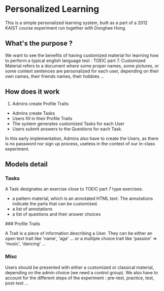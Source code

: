 # Personalized Learning

This is a simple personalized learning system, built as a part of a 2012 KAIST course experiment run together with Donghee Hong.

## What's the purpose ?

We want to see the benefits of having customized material for learning how to
perform a typical english language test : TOEIC part 7.
Customized Material refers to a document where some proper names, some
pictures, or some context sentences are personalized for each user, depending
on their own names, their friends names, their hobbies ...

## How does it work

1. Admins create Profile Traits
- Admins create Tasks
- Users fill in their Profile Traits
- The system generates customized Tasks for each User
- Users submit answers to the Questions for each Task.

In this early implementation, Admins also have to create the Users, as there is no password nor sign up process, useless in the context of our in-class
experiment.

## Models detail

### Tasks

A Task designates an exercise close to TOEIC part 7 type exercises.

* a pattern material, which is an annotated HTML text. The annotations indicate
the parts that can be customized.
* a list of annotations
* a list of questions and their answer choices

### Profile Traits

A Trait is a piece of information describing a User.
They can be either an open text trait like 'name', 'age' ... or a
multiple choice trait like 'passion' => 'music', 'dancing' ...

### Misc

Users should be presented with either a customized or classical material, depending on the admin choice (we need a control group).
We also have to account for the different steps of the experiment : pre-test, practice, test, post-test ...

